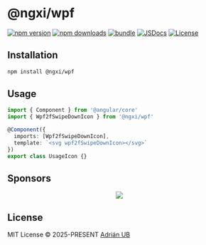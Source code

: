 # @ngxi/wpf

[![npm version][npm-version-src]][npm-version-href]
[![npm downloads][npm-downloads-src]][npm-downloads-href]
[![bundle][bundle-src]][bundle-href]
[![JSDocs][jsdocs-src]][jsdocs-href]
[![License][license-src]][license-href]

## Installation

```sh
npm install @ngxi/wpf
```

## Usage

```ts
import { Component } from '@angular/core'
import { Wpf2fSwipeDownIcon } from '@ngxi/wpf'

@Component({
  imports: [Wpf2fSwipeDownIcon],
  template: `<svg wpf2fSwipeDownIcon></svg>`
})
export class UsageIcon {}
```

## Sponsors

<p align="center">
  <a href="https://cdn.jsdelivr.net/gh/adrian-ub/static/sponsors.svg">
    <img src='https://cdn.jsdelivr.net/gh/adrian-ub/static/sponsors.svg'/>
  </a>
</p>

## License

MIT License © 2025-PRESENT [Adrián UB](https://github.com/adrian-ub)

<!-- Badges -->

[npm-version-src]: https://img.shields.io/npm/v/@ngxi/wpf?style=flat&colorA=080f12&colorB=1fa669
[npm-version-href]: https://npmjs.com/package/@ngxi/wpf
[npm-downloads-src]: https://img.shields.io/npm/dm/@ngxi/wpf?style=flat&colorA=080f12&colorB=1fa669
[npm-downloads-href]: https://npmjs.com/package/@ngxi/wpf
[bundle-src]: https://img.shields.io/bundlephobia/minzip/@ngxi/wpf?style=flat&colorA=080f12&colorB=1fa669&label=minzip
[bundle-href]: https://bundlephobia.com/result?p=@ngxi/wpf
[license-src]: https://img.shields.io/npm/l/@ngxi/wpf?style=flat&colorA=080f12&colorB=1fa669
[license-href]: https://github.com/adrian-ub/ngxi/blob/main/LICENSE
[jsdocs-src]: https://img.shields.io/badge/jsdocs-reference-080f12?style=flat&colorA=080f12&colorB=1fa669
[jsdocs-href]: https://www.jsdocs.io/package/@ngxi/wpf
